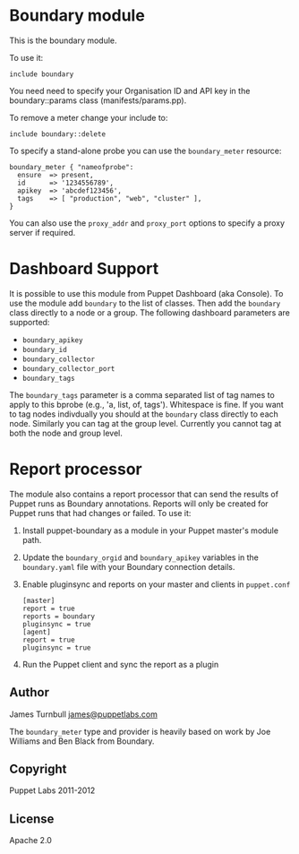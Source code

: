 Boundary module
=

This is the boundary module.

To use it:

    include boundary

You need need to specify your Organisation ID and API key in the boundary::params
class (manifests/params.pp).

To remove a meter change your include to:

    include boundary::delete

To specify a stand-alone probe you can use the `boundary_meter` resource:

    boundary_meter { "nameofprobe":
      ensure  => present,
      id      => '1234556789',
      apikey  => 'abcdef123456',
      tags    => [ "production", "web", "cluster" ],
    }

You can also use the `proxy_addr` and `proxy_port` options to specify a
proxy server if required.

Dashboard Support
==

It is possible to use this module from Puppet Dashboard (aka Console). To use
the module add `boundary` to the list of classes. Then add the `boundary`
class directly to a node or a group. The following dashboard parameters are
supported:

- `boundary_apikey`
- `boundary_id`
- `boundary_collector`
- `boundary_collector_port`
- `boundary_tags`

The `boundary_tags` parameter is a comma separated list of tag names to apply
to this bprobe (e.g., 'a, list, of, tags'). Whitespace is fine. If you want to
tag nodes indivdually you should at the `boundary` class directly to each
node. Similarly you can tag at the group level. Currently you cannot tag at
both the node and group level.

Report processor
==

The module also contains a report processor that can send the results of
Puppet runs as Boundary annotations. Reports will only be created for
Puppet runs that had changes or failed. To use it:

1.  Install puppet-boundary as a module in your Puppet master's module
    path.

2.  Update the `boundary_orgid` and `boundary_apikey` variables in the `boundary.yaml`
    file with your Boundary connection details.

3.  Enable pluginsync and reports on your master and clients in `puppet.conf`

        [master]
        report = true
        reports = boundary
        pluginsync = true
        [agent]
        report = true
        pluginsync = true

4.  Run the Puppet client and sync the report as a plugin

Author
---

James Turnbull <james@puppetlabs.com>

The `boundary_meter` type and provider is heavily based on work by Joe Williams and Ben Black from Boundary.

Copyright
---

Puppet Labs 2011-2012

License
---

Apache 2.0


